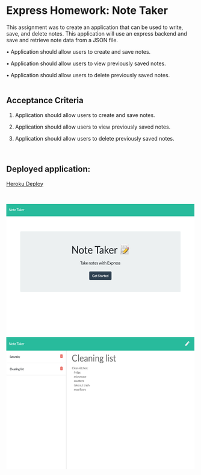 # Express Homework: Note Taker
This assignment was to create an application that can be used to write, save, and delete notes. This application will use an express backend and save and retrieve note data from a JSON file.


• Application should allow users to create and save notes.

• Application should allow users to view previously saved notes.

• Application should allow users to delete previously saved notes.    
&nbsp;


Acceptance Criteria
------------

1. Application should allow users to create and save notes.

2. Application should allow users to view previously saved notes.

3. Application should allow users to delete previously saved notes.

&nbsp;


## Deployed application:

   [Heroku Deploy](https://note-taker-hw-11.herokuapp.com/)

&nbsp;

<img src="noteTaker1.png" width="500" height="350">

<img src="NoteTaker2.png" width="500" height="350">

